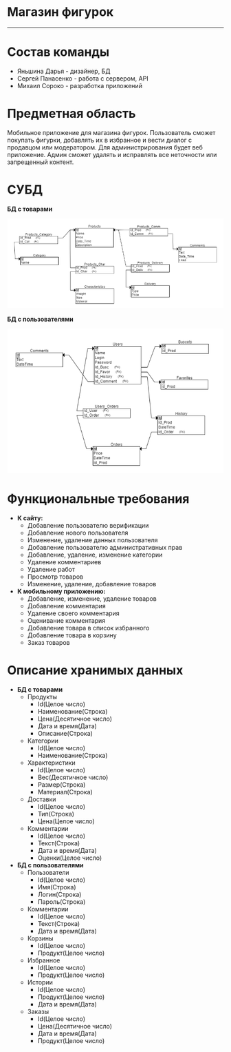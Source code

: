 # Магазин фигурок
---
# Состав команды
- Яньшина Дарья - дизайнер, БД
- Сергей Панасенко - работа с сервером, API
- Михаил Сороко - разработка приложений

# Предметная область 
Мобильное приложение для магазина фигурок. Пользователь сможет покупать фигурки, добавлять их в избранное и вести диалог с продавцом или модератором. Для администрирования будет веб приложение. Админ сможет удалять и исправлять все неточности или запрещенный контент.

# СУБД
**БД с товарами**

![БД с товарами](https://github.com/Gravetar/My_BD/blob/master/Rel1.png "БД с товарами")

**БД с пользователями**

![БД с пользователями](https://github.com/Gravetar/My_BD/blob/master/Rel2.png "БД с пользователями")

# Функциональные требования
* **К сайту:**
  * Добавление пользователю верификации
  * Добавление нового пользователя
  * Изменение, удаление данных пользователя
  * Добавление пользователю административных прав
  * Добавление, удаление, изменение категории
  * Удаление комментариев
  * Удаление работ
  * Просмотр товаров
  * Изменение, удаление, добавление товаров
* **К мобильному приложению:**
  * Добавление, изменение, удаление товаров
  * Добавление комментария
  * Удаление своего комментария
  * Оценивание комментария
  * Добавление товара в список избранного
  * Добавление товара в корзину
  * Заказ товаров
 
# Описание хранимых данных
* **БД с товарами**
  * Продукты
    * Id(Целое число)
    * Наименование(Строка)
    * Цена(Десятичное число)
    * Дата и время(Дата)
    * Описание(Строка)
  * Категории
    * Id(Целое число)
    * Наименование(Строка)
  * Характеристики
    * Id(Целое число)
    * Вес(Десятичное число)
    * Размер(Строка)
    * Материал(Строка)
  * Доставки
    * Id(Целое число)
    * Тип(Строка)
    * Цена(Целое число)
  * Комментарии
    * Id(Целое число)
    * Текст(Строка)
    * Дата и время(Дата)
    * Оценки(Целое число)
* **БД с пользователями**
  * Пользователи
    * Id(Целое число)
    * Имя(Строка)
    * Логин(Строка)
    * Пароль(Строка)
  * Комментарии
    * Id(Целое число)
    * Текст(Строка)
    * Дата и время(Дата)
  * Корзины
    * Id(Целое число)
    * Продукт(Целое число)
  * Избранное
    * Id(Целое число)
    * Продукт(Целое число)
  * Истории
    * Id(Целое число)
    * Продукт(Целое число)
    * Дата и время(Дата)
  * Заказы
    * Id(Целое число)
    * Цена(Десятичное число)
    * Дата и время(Дата)
    * Продукт(Целое число)
